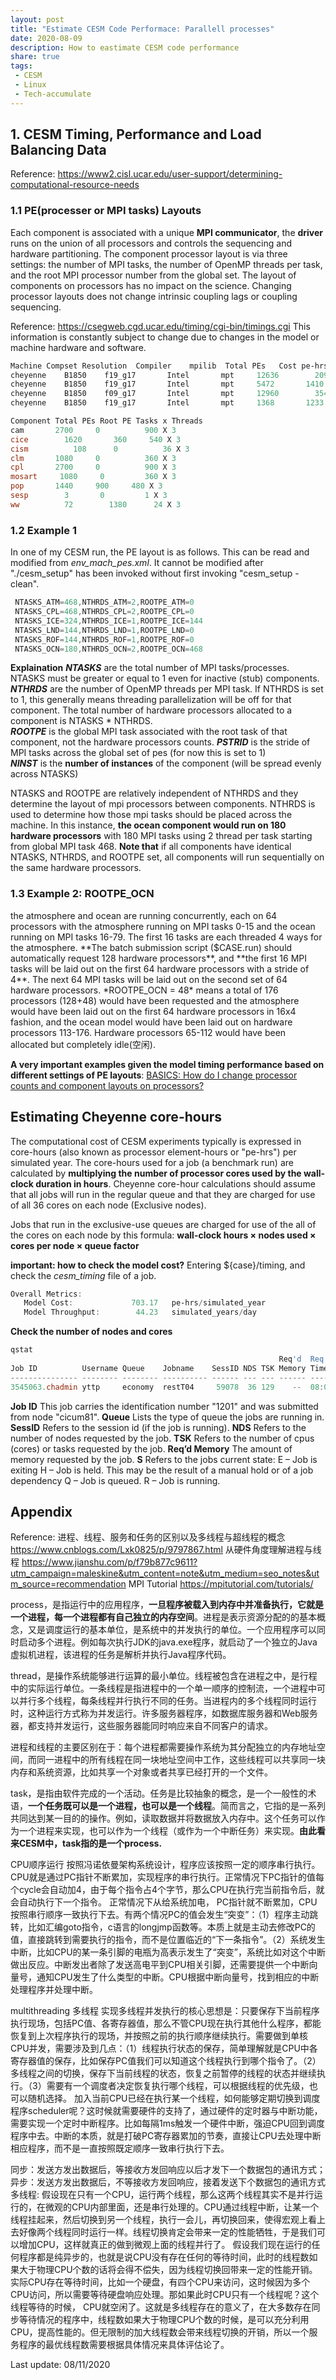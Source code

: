 ```yaml
---
layout: post
title: "Estimate CESM Code Performace: Parallell processes"
date: 2020-08-09
description: How to eastimate CESM code performance
share: true
tags:
 - CESM
 - Linux
 - Tech-accumulate
---
```


## 1. CESM Timing, Performance and Load Balancing Data
Reference: <https://www2.cisl.ucar.edu/user-support/determining-computational-resource-needs>

### 1.1 PE(processer or MPI tasks) Layouts
Each component is associated with a unique **MPI communicator**, the **driver** runs on the union of all processors and controls the sequencing and hardware partitioning. The component processor layout is via three settings: the number of MPI tasks, the number of OpenMP threads per task, and the root MPI processor number from the global set. The layout of components on processors has no impact on the science. Changing processor layouts does not change intrinsic coupling lags or coupling sequencing. 

Reference: <https://csegweb.cgd.ucar.edu/timing/cgi-bin/timings.cgi>
This information is constantly subject to change due to changes in the model or machine hardware and software.
```powershell
Machine Compset Resolution	Compiler	mpilib	Total PEs	Cost pe-hrs/yr	ThruPut yrs/day	
cheyenne	B1850	 f19_g17	   Intel	   mpt	   12636	    2094.42	      48.27	
cheyenne	B1850	 f19_g17	   Intel	   mpt	   5472	      1410.69	      31.24	
cheyenne	B1850	 f09_g17	   Intel	   mpt	   12960	    3543.22	      29.26	
cheyenne	B1850	 f19_g17	   Intel	   mpt	   1368	      1233.17	      26.62	

Component Total PEs	Root PE	Tasks x Threads
cam	      2700	   0	      900 X 3
cice     	1620	   360	   540 X 3
cism	      108	   0	      36 X 3
clm	      1080	   0	      360 X 3
cpl	      2700	   0	      900 X 3
mosart	   1080  	0	      360 X 3
pop	      1440	   900	   480 X 3
sesp       	3      	0	      1 X 3
ww        	72	      1380   	24 X 3
```

### 1.2 Example 1
In one of my CESM run, the PE layout is as follows. This can be read and modified from  *env_mach_pes.xml*. It cannot be modified after "./cesm_setup" has been invoked without first invoking "cesm_setup -clean".
```powershell
 NTASKS_ATM=468,NTHRDS_ATM=2,ROOTPE_ATM=0
 NTASKS_CPL=468,NTHRDS_CPL=2,ROOTPE_CPL=0
 NTASKS_ICE=324,NTHRDS_ICE=1,ROOTPE_ICE=144
 NTASKS_LND=144,NTHRDS_LND=1,ROOTPE_LND=0
 NTASKS_ROF=144,NTHRDS_ROF=1,ROOTPE_ROF=0
 NTASKS_OCN=180,NTHRDS_OCN=2,ROOTPE_OCN=468
```
**Explaination** 
***NTASKS*** are the total number of MPI tasks/processes. NTASKS must be greater or equal to 1 even for inactive (stub) components.                             
***NTHRDS*** are the number of OpenMP threads per MPI task. If NTHRDS is set to 1, this generally means threading parallelization will be off for that component. The total number of hardware processors allocated to a component is NTASKS *
NTHRDS.                
***ROOTPE*** is the global MPI task associated with the root task of that component, not the hardware processors counts.
***PSTRID*** is the stride of MPI tasks across the global set of pes (for now this is set to 1)                           
***NINST*** is the **number of instances** of the component (will be spread evenly across NTASKS)

NTASKS and ROOTPE are relatively independent of NTHRDS and they determine the layout of mpi processors between components. NTHRDS is used to determine how those mpi tasks should be placed across the machine. 
In this instance, **the ocean component would run on 180 hardware processors** with 180 MPI tasks using 2 thread per task starting from global MPI task 468. 
**Note that** if all components have identical NTASKS, NTHRDS, and ROOTPE set, all components will run sequentially on the same hardware processors. 

### 1.3 Example 2: ROOTPE_OCN
<entry id="NTASKS_ATM" value="16" />
<entry id="NTHRDS_ATM" value="4" />
<entry id="ROOTPE_ATM" value="0" />
<entry id="NTASKS_OCN" value="64" />
<entry id="NTHRDS_OCN" value="1" />
<entry id="ROOTPE_OCN" value="48" />
the atmosphere and ocean are running concurrently, each on 64 processors with the atmosphere running on MPI tasks 0-15 and the ocean running on MPI tasks 16-79. The first 16 tasks are each threaded 4 ways for the atmosphere. **The batch submission script ($CASE.run) should automatically request 128 hardware processors**, and **the first 16 MPI tasks will be laid out on the first 64 hardware processors with a stride of 4**. The next 64 MPI tasks will be laid out on the second set of 64 hardware processors.
*ROOTPE_OCN = 48* means a total of 176 processors (128+48) would have been requested and the atmosphere would have been laid out on the first 64 hardware processors in 16x4 fashion, and the ocean model would have been laid out on hardware processors 113-176. Hardware processors 65-112 would have been allocated but completely idle(空闲).

**A very important examples given the model timing performance based on different settings of PE layouts**:
[BASICS: How do I change processor counts and component layouts on processors?](http://www.cesm.ucar.edu/models/cesm1.2/cesm/doc/usersguide/x1927.html)

## Estimating Cheyenne core-hours
The computational cost of CESM experiments typically is expressed in core-hours (also known as processor element-hours or "pe-hrs") per simulated year. The core-hours used for a job (a benchmark run) are calculated by **multiplying the number of processor cores used by the wall-clock duration in hours**. Cheyenne core-hour calculations should assume that all jobs will run in the regular queue and that they are charged for use of all 36 cores on each node (Exclusive nodes).

Jobs that run in the exclusive-use queues are charged for use of the all of the cores on each node by this formula:
**wall-clock hours × nodes used × cores per node × queue factor**

**important: how to check the model cost?**
Entering ${case}/timing, and check the *cesm_timing* file of a job.

```powershell
Overall Metrics:
   Model Cost:             703.17   pe-hrs/simulated_year
   Model Throughput:        44.23   simulated_years/day
```

**Check the number of nodes and cores**
```powershell
qstat
                                                            Req'd  Req'd   Elap
Job ID          Username Queue    Jobname    SessID NDS TSK Memory Time  S Time
--------------- -------- -------- ---------- ------ --- --- ------ ----- - -----
3545063.chadmin yttp     economy  restT04     59078  36 129    --  08:00 R 02:43
```
**Job ID**
This job carries the identification number "1201" and was submitted from node "cicum81".
**Queue**
Lists the type of queue the jobs are running in. 
**SessID**
Refers to the session id (if the job is running).
**NDS**
Refers to the number of nodes requested by the job.
**TSK**
Refers to the number of cpus (cores) or tasks requested by the job.
**Req’d Memory** 
The amount of memory requested by the job.
**S**
Refers to the jobs current state: 
   E – Job is exiting
   H – Job is held. This may be the result of a manual hold or of a job dependency
   Q – Job is queued.
   R – Job is running.

## Appendix
Reference: 
进程、线程、服务和任务的区别以及多线程与超线程的概念 <https://www.cnblogs.com/Lxk0825/p/9797867.html>
从硬件角度理解进程与线程 <https://www.jianshu.com/p/f79b877c9611?utm_campaign=maleskine&utm_content=note&utm_medium=seo_notes&utm_source=recommendation>
MPI Tutorial <https://mpitutorial.com/tutorials/>

process，是指运行中的应用程序，**一旦程序被载入到内存中并准备执行，它就是一个进程，每一个进程都有自己独立的内存空间**。进程是表示资源分配的的基本概念，又是调度运行的基本单位，是系统中的并发执行的单位。一个应用程序可以同时启动多个进程。例如每次执行JDK的java.exe程序，就启动了一个独立的Java虚拟机进程，该进程的任务是解析并执行Java程序代码。

thread，是操作系统能够进行运算的最小单位。线程被包含在进程之中，是行程中的实际运行单位。一条线程是指进程中的一个单一顺序的控制流，一个进程中可以并行多个线程，每条线程并行执行不同的任务。当进程内的多个线程同时运行时，这种运行方式称为并发运行。许多服务器程序，如数据库服务器和Web服务器，都支持并发运行，这些服务器能同时响应来自不同客户的请求。

进程和线程的主要区别在于：每个进程都需要操作系统为其分配独立的内存地址空间，而同一进程中的所有线程在同一块地址空间中工作，这些线程可以共享同一块内存和系统资源，比如共享一个对象或者共享已经打开的一个文件。

task，是指由软件完成的一个活动。任务是比较抽象的概念，是一个一般性的术语，**一个任务既可以是一个进程，也可以是一个线程**。简而言之，它指的是一系列共同达到某一目的的操作。例如，读取数据并将数据放入内存中。这个任务可以作为一个进程来实现，也可以作为一个线程（或作为一个中断任务）来实现。**由此看来CESM中，task指的是一个process.**

CPU顺序运行
按照冯诺依曼架构系统设计，程序应该按照一定的顺序串行执行。CPU就是通过PC指针不断累加，实现程序的串行执行。正常情况下PC指针的值每个cycle会自动加4，由于每个指令占4个字节，那么CPU在执行完当前指令后，就会自动执行下一个指令。
正常情况下从给系统加电， PC指针就不断累加，CPU按照串行顺序一致执行下去。有两个情况PC的值会发生“突变”：（1）程序主动跳转，比如汇编goto指令，c语言的longjmp函数等。本质上就是主动去修改PC的值，直接跳转到需要执行的指令，而不是位置临近的“下一条指令”。（2）系统发生中断，比如CPU的某一条引脚的电瓶为高表示发生了“突变”，系统比如对这个中断做出反应。中断发出者除了发送高电平到CPU相关引脚，还需要提供一个中断向量号，通知CPU发生了什么类型的中断。CPU根据中断向量号，找到相应的中断处理程序并处理中断。

multithreading 多线程
实现多线程并发执行的核心思想是：只要保存下当前程序执行现场，包括PC值、各寄存器值，那么不管CPU现在执行其他什么程序，都能恢复到上次程序执行的现场，并按照之前的执行顺序继续执行。需要做到单核CPU并发，需要涉及到几点：（1）线程执行状态的保存，简单理解就是CPU中各寄存器值的保存，比如保存PC值我们可以知道这个线程执行到哪个指令了。（2）多线程之间的切换，保存下当前线程的状态，恢复之前暂停的线程的状态并继续执行。（3）需要有一个调度者决定恢复执行哪个线程，可以根据线程的优先级，也可以随机选择。
加入当前CPU已经在执行某一个线程，如何能够定期切换到调度程序scheduler呢？这时候就需要硬件的支持了，通过硬件的定时器与中断功能，需要实现一个定时中断程序。比如每隔1ms触发一个硬件中断，强迫CPU回到调度程序中去。中断的本质，就是打破PC寄存器累加的节奏，直接让CPU去处理中断相应程序，而不是一直按照既定顺序一致串行执行下去。

同步：发送方发出数据后，等接收方发回响应以后才发下一个数据包的通讯方式；
异步：发送方发出数据后，不等接收方发回响应，接着发送下个数据包的通讯方式
多线程: 假设现在只有一个CPU，运行两个线程，那么这两个线程其实不是并行运行的，在微观的CPU内部里面，还是串行处理的。CPU通过线程中断，让某一个线程挂起来，然后切换到另一个线程，执行一会儿，再切换回来，使得宏观上看上去好像两个线程同时运行一样。线程切换肯定会带来一定的性能牺牲，于是我们可以增加CPU，这样就真正的做到微观上面的线程并行了。
假设我们现在运行的任何程序都是纯异步的，也就是说CPU没有存在任何的等待时间，此时的线程数如果大于物理CPU个数的话将会得不偿失，因为线程切换回带来一定的性能开销。
实际CPU存在等待时间，比如一个硬盘，有四个CPU来访问，这时候因为多个CPU访问，所以需要等待硬盘响应处理。那如果此时CPU只有一个线程呢？这个线程等待的时候， CPU就空闲了。这就是多线程存在的意义了，在大多数存在同步等待情况的程序中，线程数如果大于物理CPU个数的时候，是可以充分利用CPU，提高性能的。但无限制的加大线程数会带来线程切换的开销，所以一个服务程序的最优线程数需要根据具体情况来具体评估论了。

Last update: 08/11/2020